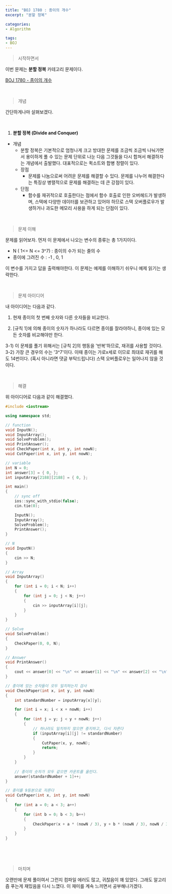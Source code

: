 ```yaml
---
title: "BOJ 1780 : 종이의 개수"
excerpt: "분할 정복"

categories:
- Algorithm

tags:
- BOJ
---
```


> 시작하면서

 이번 문제는 **분할 정복** 카테고리 문제이다.

[BOJ 1780 - 종이의 개수](https://www.acmicpc.net/problem/1780)    

​    

> 개념

간단하게나마 살펴보겠다.    

​    

1. **분할 정복 (Divide and Conquer)**
- 개념
     - 분할 정복은 기본적으로 엄청나게 크고 방대한 문제를 조금씩 조금씩 나눠가면서 용이하게 풀 수 있는 문제 단위로 나눈 다음 그것들을 다시 합쳐서 해결하자는 개념에서 출발했다. 대표적으로는 퀵소트와 합병 정렬이 있다.
   - 장점
     - 문제를 나눔으로써 어려운 문제를 해결할 수 있다. 문제를 나누어 해결한다는 특징상 병렬적으로 문제를 해결하는 데 큰 강점이 있다.
   - 단점
     - 함수를 재귀적으로 호출한다는 점에서 함수 호출로 인한 오버헤드가 발생하며, 스택에 다양한 데이터를 보관하고 있어야 하므로 스택 오버플로우가 발생하거나 과도한 메모리 사용을 하게 되는 단점이 있다.    
       
   

​    

> 문제 이해

 문제를 읽어보자. 먼저 이 문제에서 나오는 변수의 종류는 총 1가지이다.

- N ( 1<= N <= 3^7) : 종이의 수가 되는 줄의 수
- 종이에 그려진 수 : -1 , 0, 1

 이 변수를 가지고 답을 출력해야한다. 이 문제는 예제를 이해하기 쉬우니 예제 읽기는 생략한다.    

​     

> 문제 아이디어

 내 아이디어는 다음과 같다.

1) 현재 종이의 첫 번째 숫자와 다른 숫자들을 비교한다.

2) [규칙 1]에 의해 종이의 숫자가 하나라도 다르면 종이를 잘라야하니, 종이에 있는 모든 숫자를 비교해야만 한다.

3-1) 이 문제를 풀기 위해서는 [규칙 2]의 행동을 '반복'하므로, 재귀를 사용할 것이다.
3-2) 가장 큰 경우의 수는 '3^7'이다. 이때 종이는 가로x세로 이므로 최대로 재귀를 해도 14번이다. (혹시 아니라면 댓글 부탁드립니다) 스택 오버플로우는 일어나지 않을 것이다.    

​    

> 해결

 위 아이디어로 다음과 같이 해결했다.

```c++
#include <iostream>

using namespace std;

// function
void InputN();
void InputArray();
void SolveProblem();
void PrintAnswer();
void CheckPaper(int x, int y, int nowN);
void CutPaper(int x, int y, int nowN);

// variable
int N = 0;
int answer[3] = { 0, };
int inputArray[2188][2188] = { 0, };

int main()
{
	// sync off
	ios::sync_with_stdio(false);
	cin.tie(0);

	InputN();
	InputArray();
	SolveProblem();
	PrintAnswer();
}

// N
void InputN()
{	
	cin >> N;
}

// Array
void InputArray()
{
	for (int i = 0; i < N; i++)
	{
		for (int j = 0; j < N; j++)
		{
			cin >> inputArray[i][j];
		}
	}
}

// Solve
void SolveProblem()
{	
	CheckPaper(0, 0, N);
}

// Answer
void PrintAnswer()
{
	cout << answer[0] << "\n" << answer[1] << "\n" << answer[2] << "\n";
}

// 종이에 있는 숫자들이 모두 일치하는지 검사
void CheckPaper(int x, int y, int nowN)
{
	int standardNumber = inputArray[x][y];

	for (int i = x; i < x + nowN; i++)
	{
		for (int j = y; j < y + nowN; j++)
		{
			// 하나라도 일치하지 않으면 중지하고, 다시 자른다
			if (inputArray[i][j] != standardNumber)
			{
				CutPaper(x, y, nowN);
				return;
			}
		}
	}
	
	// 종이의 숫자가 모두 같으면 카운트를 올린다.
	answer[standardNumber + 1]++;
}

// 종이를 9등분으로 자른다
void CutPaper(int x, int y, int nowN)
{
	for (int a = 0; a < 3; a++)
	{
		for (int b = 0; b < 3; b++)
		{
			CheckPaper(x + a * (nowN / 3), y + b * (nowN / 3), nowN / 3);
		}
	}
}
```

​    

​    

> 마치며

 오랜만에 문제 풀이여서 그런지 컴파일 에러도 많고, 귀찮음이 꽤 있었다. 그래도 알고리즘 푸는게 재밌음을 다시 느꼈다. 이 재미를 계속 느끼면서 공부해나가겠다.